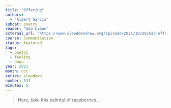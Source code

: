 ```yaml
---
title: "Offering"
authors:
  - "Albert Garcia"
subcat: poetry
reader: "Ada Limón"
external_url: "https://www.slowdownshow.org/episode/2021/10/28/533-offering"
course: communication
status: featured
tags:
  - poetry
  - feeling
  - dana
year: 2021
month: oct
series: slowdown
number: 533
minutes: 5
---
```


> Here, take this palmful of raspberries...
